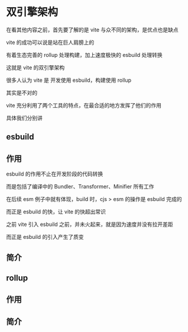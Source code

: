 # 双引擎架构

在看其他内容之前，首先要了解的是 vite 与众不同的架构，是优点也是缺点

vite 的成功可以说是站在巨人肩膀上的

有着生态完善的 rollup 处理构建，加上速度极快的 esbuild 处理转换

这就是 vite 的双引擎架构

很多人认为 vite 是 开发使用 esbuild，构建使用 rollup

其实是不对的

vite 充分利用了两个工具的特点，在最合适的地方发挥了他们的作用

具体我们分别讲

## esbuild

## 作用

esbuild 的作用不止在开发阶段的代码转换

而是包括了编译中的 Bundler、Transformer、Minifier 所有工作

在后续 esm 例子中就有体现，build 时，cjs > esm 的操作是 esbuild 完成的

而正是 esbuild 的快，让 vite 的快超出常识

之前 vite 引入 esbuild 之前，并未火起来，就是因为速度并没有拉开差距

而正是 esbuild 的引入产生了质变

## 简介

## rollup

## 作用

## 简介

